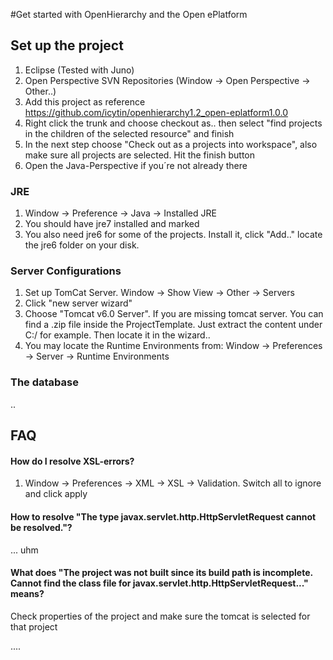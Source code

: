 #Get started with OpenHierarchy and the Open ePlatform

## Set up the project
1. Eclipse (Tested with Juno)
2. Open Perspective SVN Repositories (Window -> Open Perspective -> Other..)
3. Add this project as reference https://github.com/icytin/openhierarchy1.2_open-eplatform1.0.0
4. Right click the trunk and choose checkout as.. then select "find projects in the children of the selected resource" and finish
5. In the next step choose "Check out as a projects into workspace", also make sure all projects are selected. Hit the finish button
6. Open the Java-Perspective if you´re not already there

### JRE
1. Window -> Preference -> Java -> Installed JRE
2. You should have jre7 installed and marked
3. You also need jre6 for some of the projects. Install it, click "Add.." locate the jre6 folder on your disk.

### Server Configurations
1. Set up TomCat Server. Window -> Show View -> Other -> Servers
2. Click "new server wizard"
3. Choose "Tomcat v6.0 Server". If you are missing tomcat server. You can find a .zip file inside the ProjectTemplate. Just extract the content under C:/ for example. Then locate it in the wizard..
4. You may locate the Runtime Environments from: Window -> Preferences -> Server -> Runtime Environments


### The database
..

## FAQ

#### How do I resolve XSL-errors?
1. Window -> Preferences -> XML -> XSL -> Validation. Switch all to ignore and click apply

#### How to resolve "The type javax.servlet.http.HttpServletRequest cannot be resolved."?
... uhm

#### What does "The project was not built since its build path is incomplete. Cannot find the class file for javax.servlet.http.HttpServletRequest..." means?
Check properties of the project and make sure the tomcat is selected for that project

....


